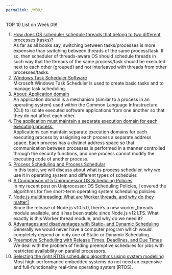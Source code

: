 ```yaml
---
permalink: /W09/
---
```


TOP 10 List on Week 09!

1. [How does OS scheduler schedule threads that belong to two different processes (tasks)?](https://stackoverflow.com/questions/10846181/how-does-os-scheduler-schedule-threads-that-belong-to-two-different-processes-t)<br>
As far as all books say, switching between tasks/processes is more expensive than switching between threads of the same process/task. If so, then scheduler of threads-aware OS should schedule threads in such way that the threads of the same process/task should be executed next to each other (grouped) and not interleaved with threads from other processes/tasks.<br>
2. [Windows Task Scheduler Software](https://www.advsyscon.com/en-us/activebatch/job-scheduling/task-scheduler)<br>
Microsoft Windows Task Scheduler is used to create basic tasks and to manage task scheduling.<br>
3. [About: Application domain](http://dbpedia.org/page/Application_domain)<br>
An application domain is a mechanism (similar to a process in an operating system) used within the Common Language Infrastructure (CLI) to isolate executed software applications from one another so that they do not affect each other.<br>
4. [The application must maintain a separate execution domain for each executing process.](https://www.stigviewer.com/stig/application_security_and_development/2017-12-18/finding/V-70233)<br>
Applications can maintain separate execution domains for each executing process by assigning each process a separate address space. Each process has a distinct address space so that communication between processes is performed in a manner controlled through the security functions, and one process cannot modify the executing code of another process.<br>
5. [Process Scheduling and Process Schedular](https://tutorialwing.com/process-scheduling-and-process-schedular/)<br>
In this topic, we will discuss about what is process scheduler, why we use it in operating system and different types of scheduler.<br>
6. [A Comparison of 5 Uniprocessor OS Scheduling Policies](https://spin.atomicobject.com/2015/04/27/uniprocessor-scheduling-policy-comparison/)<br>
In my recent post on Uniprocessor OS Scheduling Policies, I covered the algorithms for five short-term operating system scheduling policies:<br>
7. [Node.js multithreading: What are Worker threads, and why do they matter?](https://blog.logrocket.com/node-js-multithreading-what-are-worker-threads-and-why-do-they-matter-48ab102f8b10/)<br>
Since the release of Node.js v10.5.0, there’s a new worker_threads module available, and it has been stable since Node.js v12 LTS. What exactly is this Worker thread module, and why do we need it?<br>
8. [Advantages and disadvantages with Static- and Dynamic Scheduling](https://stackoverflow.com/questions/40069587/advantages-and-disadvantages-with-static-and-dynamic-scheduling)<br>
Generally we would never have a computer program which would completely depend on only one of Static or Dynamic Scheduling.<br>
9. [Preemptive Scheduling with Release Times, Deadlines, and Due Times](https://dl.acm.org/doi/10.1145/322326.322337)<br>
We deal with the problem of finding preemptive schedules for jobs with restricted availability on parallel processors.<br>
10. [Selecting the right RTOS scheduling algorithms using system modelling](https://www.embedded.com/selecting-the-right-rtos-scheduling-algorithms-using-system-modelling/)<br>
Most high-performance embedded systems do not need an expensive and full-functionality real-time operating system (RTOS).<br>
